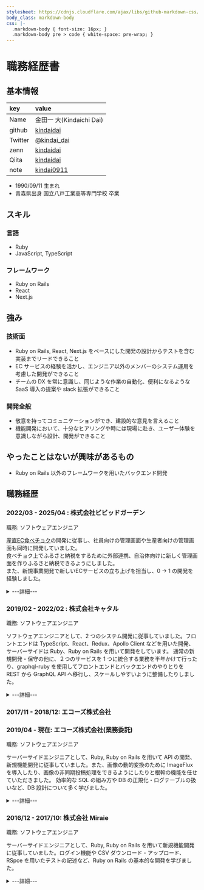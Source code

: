 ```yaml
---
stylesheet: https://cdnjs.cloudflare.com/ajax/libs/github-markdown-css/2.10.0/github-markdown.min.css
body_class: markdown-body
css: |-
  .markdown-body { font-size: 16px; }
  .markdown-body pre > code { white-space: pre-wrap; }
---
```


# 職務経歴書

## 基本情報

| key     | value                                         |
| :------ | :-------------------------------------------- |
| Name    | 金田一 大(Kindaichi Dai)                      |
| github  | [kindaidai](https://github.com/kindaidai)     |
| Twitter | [@kindai_dai](https://twitter.com/kindai_dai) |
| zenn    | [kindaidai](https://zenn.dev/kindaidai)       |
| Qiita   | [kindaidai](https://qiita.com/kindaidai)      |
| note    | [kindai0911](https://note.com/kindai0911)     |

- 1990/09/11 生まれ
- 青森県出身 国立八戸工業高等専門学校 卒業

## スキル

### 言語

- Ruby
- JavaScript, TypeScript

### フレームワーク

- Ruby on Rails
- React
- Next.js

## 強み

### 技術面

- Ruby on Rails, React, Next.js をベースにした開発の設計からテストを含む実装までリードできること
- EC サービスの経験を活かし、エンジニア以外のメンバーのシステム運用を考慮した開発ができること
- チームの DX を常に意識し、同じような作業の自動化、便利になるような SaaS 導入の提案や slack 拡張ができること

### 開発全般

- 敬意を持ってコミュニケーションができ、建設的な意見を言えること
- 機能開発において、十分なヒアリングや時には現場に赴き、ユーザー体験を意識しながら設計、開発ができること

## やったことはないが興味があるもの

- Ruby on Rails 以外のフレームワークを用いたバックエンド開発

<div class="page-break"></div>

## 職務経歴

### 2022/03 - 2025/04 : 株式会社ビビッドガーデン

職務: ソフトウェアエンジニア

[産直EC食べチョク](https://www.tabechoku.com/)の開発に従事し、社員向けの管理画面や生産者向けの管理画面も同時に開発していました。
<br />
食べチョク上でふるさと納税をするために外部連携、自治体向けに新しく管理画面を作りふるさと納税できるようにしました。
<br />
また、新規事業開発で新しいECサービスの立ち上げを担当し、0 -> 1 の開発を経験しました。

<details>
<summary>---詳細---</summary>

#### 食べチョク
[産直EC食べチョク](https://www.tabechoku.com/) の新機能設計・開発(API 含む)・保守・緊急対応
- 友だち招待機能
- SEO対応
- 注文時にプロモーションコード割引をできるようにする
- 生成AIを使って、Zendeskのチケットに優先順位ラベルを自動付与
- dependabotのPRをauto mergeするactions追加
- ギフトカード注文、メッセージ付き注文のソーシャル機能実装
- 同一生産者の別商品を組み合わせた買い切り定期便の実装
- クレジットカード3Dセキュア対応
- etc...

使用した技術
- React, MobX, jotai
- Ruby, Ruby on Rails

#### ふるさと納税
- ふるさと納税注文画面
- 管理画面を用いいた自治体とふるさと納税商品の運用管理
- 外部連携システム
  - 各自治体が利用しているシステムと食べチョクの繋ぎこみ
- 自治体向け管理画面(別システム)

使用した技術
- React, Next.js

#### 新規事業(ECサイト)
- EC、社員向け管理画面、ショップ向け管理画面の実装

使用した技術
- Ruby on Rails, Next.js


</details>


### 2019/02 - 2022/02 : 株式会社キャタル

職務: ソフトウェアエンジニア

ソフトウェアエンジニアとして、2 つのシステム開発に従事していました。フロントエンドは TypeScript、React、Redux、Apollo Client などを用いた開発、サーバーサイドは Ruby、Ruby on Rails を用いて開発をしています。
通常の新規開発・保守の他に、２つのサービスを 1 つに統合する業務を半年かけて行ったり、graphql-ruby を使用してフロントエンドとバックエンドのやりとりを REST から GraphQL API へ移行し、スケールしやすいように整備したりしました。

<details>
<summary>---詳細---</summary>

#### 横断プロジェクト

- pull panda を導入し、アサインされた PR のリマインダーとランダムアサインの仕組みを導入(今は、GitHub cheduled reminders)
- heroku の production 環境の dump データとアセットを、staging、review-apps に適用できるコマンドを作成して、production と同等の環境を用意できる仕組みを整備

#### 自社英語塾学習管理システム

生徒、親、先生、運営スタッフが教室で使用する、学習管理システムの新規開発、保守、運用

- COVID-19 による緊急事態宣言の影響で一括処理バッチ作成
- Ruby のアップグレード対応
- SQL 改善によるパフォーマンス改善

使用した技術

- React, Redux, TypeScript
- Ruby, Ruby on Rails

#### 英作文添削システム

バイリンガルの先生による英作文添削システムの新規開発、保守、運用

- 別々のサービスで稼働していた、バイリンガルの先生による英文添削システムを 1 つのシステムに統合
  - データ移行バッチ作成
  - 必要な機能移植
- 動画アップロードの仕組みを carrierwave から shrine へ移行
- ブラウザから動画を録画できるように整備
- GraphQL, Apollo Client を使った API の整備、開発
- rubocop の設定を横断的に使用できるように gem 化して rubygems へアップロード
- Ruby, Rails のアップグレード対応

使用した技術

- React, Redux, TypeScript, apollo client
- Ruby, Ruby on Rails
  - GraphQL Ruby

</details>

<div class="page-break"></div>

### 2017/11 - 2018/12: エコーズ株式会社

### 2019/04 - 現在: エコーズ株式会社(業務委託)

職務: ソフトウェアエンジニア

サーバーサイドエンジニアとして、Ruby, Ruby on Rails を用いて API の開発、新規機能開発に従事していました。また、画像の動的変換のために ImageFlux を導入したり、画像の非同期投稿処理をできるようにしたりと根幹の機能を任せていただきました。
効率的な SQL の組み方や DB の正規化・ログテーブルの扱いなど、DB 設計について多く学びました。

<details>
<summary>---詳細---</summary>

#### 自社サービス「マンガハック」の設計・開発

[マンガハック](https://mangahack.com/)の新機能設計・開発(API 含む)・保守・緊急対応

- イラスト投稿機能
- 画像投稿非同期処理
- IP 保有企業との協業施策
- iOS, Android 向け内部 API 開発、Swagger UI による API ドキュメント整備
- SNS バズによるサーバー増築などのリクエストスパイク対応

使用した技術

- Ruby, Ruby on Rails
  - sidekiq, shrine, ImageFlux
  </details>

### 2016/12 - 2017/10: 株式会社 Miraie

職務: ソフトウェアエンジニア

サーバーサイドエンジニアとして、Ruby, Ruby on Rails を用いて新規機能開発に従事していました。ログイン機能や CSV ダウンロード・アップロード、RSpce を用いたテストの記述など、Ruby on Rails の基本的な開発を学びました。

<details>
<summary>---詳細---</summary>

#### 社内向けマーケディングシステム開発

- 客先(デジタルマーケティング会社)常駐にて、社内システム開発
  - 自社メディア数値管理システム
  - Google アナリティクスのデータをメディアごとに集積・可視化
  - 独自の計算式でデータ加工、可視化

</details>
